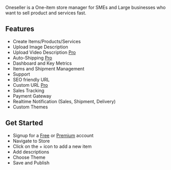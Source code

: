 Oneseller is a One-item store manager for SMEs and Large businesses who want to sell product and services fast.

## Features

* Create Items/Products/Services
* Upload Image Description
* Upload Video Description [Pro]()
* Auto-Shipping [Pro]()
* Dashboard and Key Metrics
* Items and Shipment Management
* Support
* SEO friendly URL
* Custom URL [Pro]()
* Sales Tracking
* Payment Gateway
* Realtime Notification (Sales, Shipment, Delivery)
* Custom Themes

## Get Started

* Signup for a [Free]() or [Premium]() account
* Navigate to Store 
* Click on the + icon to add a new item
* Add descriptions
* Choose Theme
* Save and Publish